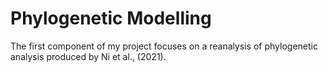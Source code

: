 # Phylogenetic Modelling 

The first component of my project focuses on a reanalysis of phylogenetic analysis produced by Ni et al., (2021). 